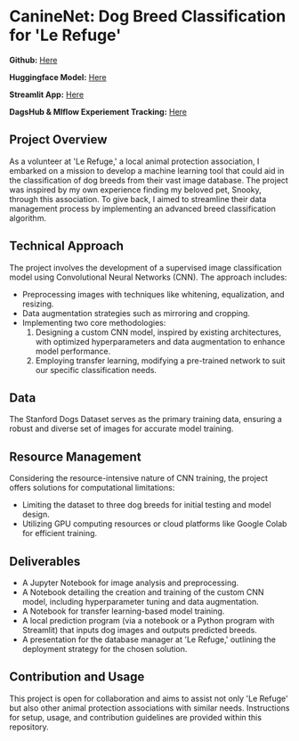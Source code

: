 # CanineNet: Dog Breed Classification for 'Le Refuge'

**Github:** [Here](https://github.com/amaye15/CanineNet/tree/main)

**Huggingface Model:** [Here](https://huggingface.co/amaye15/ViT-Standford-Dogs)

**Streamlit App:** [Here](https://caninenet.streamlit.app/)

**DagsHub & Mlflow Experiement Tracking:** [Here](https://dagshub.com/andrewmayes14/mlflow/experiments/#/)

## Project Overview
As a volunteer at 'Le Refuge,' a local animal protection association, I embarked on a mission to develop a machine learning tool that could aid in the classification of dog breeds from their vast image database. The project was inspired by my own experience finding my beloved pet, Snooky, through this association. To give back, I aimed to streamline their data management process by implementing an advanced breed classification algorithm.

## Technical Approach
The project involves the development of a supervised image classification model using Convolutional Neural Networks (CNN). The approach includes:
- Preprocessing images with techniques like whitening, equalization, and resizing.
- Data augmentation strategies such as mirroring and cropping.
- Implementing two core methodologies:
    1. Designing a custom CNN model, inspired by existing architectures, with optimized hyperparameters and data augmentation to enhance model performance.
    2. Employing transfer learning, modifying a pre-trained network to suit our specific classification needs.

## Data
The Stanford Dogs Dataset serves as the primary training data, ensuring a robust and diverse set of images for accurate model training.

## Resource Management
Considering the resource-intensive nature of CNN training, the project offers solutions for computational limitations:
- Limiting the dataset to three dog breeds for initial testing and model design.
- Utilizing GPU computing resources or cloud platforms like Google Colab for efficient training.

## Deliverables
- A Jupyter Notebook for image analysis and preprocessing.
- A Notebook detailing the creation and training of the custom CNN model, including hyperparameter tuning and data augmentation.
- A Notebook for transfer learning-based model training.
- A local prediction program (via a notebook or a Python program with Streamlit) that inputs dog images and outputs predicted breeds.
- A presentation for the database manager at 'Le Refuge,' outlining the deployment strategy for the chosen solution.

## Contribution and Usage
This project is open for collaboration and aims to assist not only 'Le Refuge' but also other animal protection associations with similar needs. Instructions for setup, usage, and contribution guidelines are provided within this repository.
